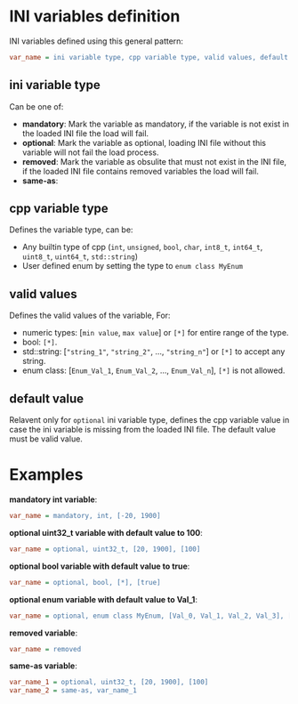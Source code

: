 

# INI variables definition

INI variables defined using this general pattern:

``` INI
var_name = ini variable type, cpp variable type, valid values, default value / [err]
```

## ini variable type
Can be one of:
  - **mandatory**: Mark the variable as mandatory, if the variable is not exist in the loaded INI file the load will fail.  
  - **optional**: Mark the variable as optional, loading INI file without this variable will not fail the load process.
  - **removed**: Mark the variable as obsulite that must not exist in the INI file, if the loaded INI file contains removed variables the load will fail.
  - **same-as**: 

## cpp variable type
Defines the variable type, can be:
  - Any builtin type of cpp (`int`, `unsigned`, `bool`, `char`, `int8_t`, `int64_t`, `uint8_t`, `uint64_t`, `std::string`)
  - User defined enum by setting the type to `enum class MyEnum`

## valid values
Defines the valid values of the variable, For:
  - numeric types: [`min value`, `max value`] or `[*]` for entire range of the type.
  - bool: `[*]`.
  - std::string: [`"string_1"`, `"string_2"`, ..., `"string_n"`] or `[*]` to accept any string.
  - enum class: [`Enum_Val_1`, `Enum_Val_2`, ..., `Enum_Val_n`], `[*]` is not allowed.

## default value
Relavent only for `optional` ini variable type, defines the cpp variable value in case the ini variable is missing from the loaded INI file.
The default value must be valid value.

# Examples

**mandatory int variable**:
``` INI
var_name = mandatory, int, [-20, 1900]
```

**optional uint32_t variable with default value to 100**:
``` INI
var_name = optional, uint32_t, [20, 1900], [100]
```

**optional bool variable with default value to true**:
``` INI
var_name = optional, bool, [*], [true]
```

**optional enum variable with default value to Val_1**:
``` INI
var_name = optional, enum class MyEnum, [Val_0, Val_1, Val_2, Val_3], [Val_1]
```

**removed variable**:
``` INI
var_name = removed
```

**same-as variable**:
``` INI
var_name_1 = optional, uint32_t, [20, 1900], [100]
var_name_2 = same-as, var_name_1
```
